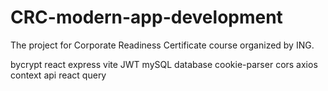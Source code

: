 # CRC-modern-app-development
 The project for Corporate Readiness Certificate course organized by ING.

 
 bycrypt
 react
 express
 vite
 JWT 
 mySQL database
 cookie-parser
 cors
 axios
 context api
 react query
 

